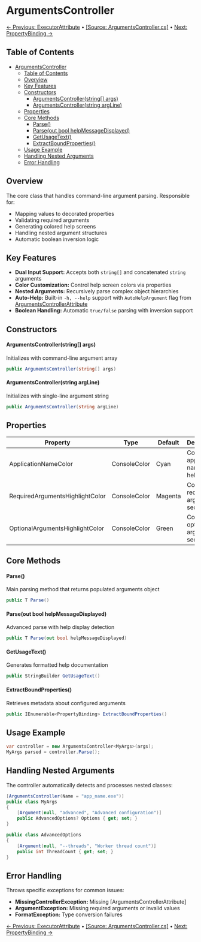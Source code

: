 # ArgumentsController

[← Previous: ExecutorAttribute](./03-ExecutorAttribute.md) • [[Source: ArgumentsController.cs]](../EasyArguments/ArgumentsController.cs) • [Next: PropertyBinding →](./05-PropertyBinding.md)

## Table of Contents

- [ArgumentsController](#argumentscontroller)
  - [Table of Contents](#table-of-contents)
  - [Overview](#overview)
  - [Key Features](#key-features)
  - [Constructors](#constructors)
      - [ArgumentsController(string\[\] args)](#argumentscontrollerstring-args)
      - [ArgumentsController(string argLine)](#argumentscontrollerstring-argline)
  - [Properties](#properties)
  - [Core Methods](#core-methods)
      - [Parse()](#parse)
      - [Parse(out bool helpMessageDisplayed)](#parseout-bool-helpmessagedisplayed)
      - [GetUsageText()](#getusagetext)
      - [ExtractBoundProperties()](#extractboundproperties)
  - [Usage Example](#usage-example)
  - [Handling Nested Arguments](#handling-nested-arguments)
  - [Error Handling](#error-handling)

## Overview

The core class that handles command-line argument parsing. Responsible for:

- Mapping values to decorated properties
- Validating required arguments
- Generating colored help screens
- Handling nested argument structures
- Automatic boolean inversion logic
 
## Key Features

- **Dual Input Support:** Accepts both `string[]` and concatenated `string` arguments
- **Color Customization:** Control help screen colors via properties
- **Nested Arguments:** Recursively parse complex object hierarchies
- **Auto-Help:** Built-in `-h, --help` support with `AutoHelpArgument` flag from [ArgumentsControllerAttribute](./01-ArgumentsControllerAttribute.md) 
- **Boolean Handling:** Automatic `true/false` parsing with inversion support

## Constructors

#### ArgumentsController(string[] args)

Initializes with command-line argument array

```csharp
public ArgumentsController(string[] args)
```

#### ArgumentsController(string argLine)

Initializes with single-line argument string

```csharp
public ArgumentsController(string argLine)
```

## Properties

Property|Type|Default|Description
---|---|---|---
ApplicationNameColor|ConsoleColor|Cyan|Color for application name in help output
RequiredArgumentsHighlightColor|ConsoleColor|Magenta|Color for required arguments section
OptionalArgumentsHighlightColor|ConsoleColor|Green|Color for optional arguments section

## Core Methods

#### Parse()

Main parsing method that returns populated arguments object

```csharp
public T Parse()
```

#### Parse(out bool helpMessageDisplayed)

Advanced parse with help display detection

```csharp
public T Parse(out bool helpMessageDisplayed)
```

#### GetUsageText()

Generates formatted help documentation

```csharp
public StringBuilder GetUsageText()
```

#### ExtractBoundProperties()

Retrieves metadata about configured arguments

```csharp
public IEnumerable<PropertyBinding> ExtractBoundProperties()
```

## Usage Example

```csharp
var controller = new ArgumentsController<MyArgs>(args);
MyArgs parsed = controller.Parse();
```

## Handling Nested Arguments

The controller automatically detects and processes nested classes:

```csharp
[ArgumentsController(Name = "app_name.exe")]
public class MyArgs 
{
    [Argument(null, "advanced", "Advanced configuration")]
    public AdvancedOptions? Options { get; set; }
}
```

```csharp
public class AdvancedOptions 
{
    [Argument(null, "--threads", "Worker thread count")]
    public int ThreadCount { get; set; }
}
```

## Error Handling

Throws specific exceptions for common issues:

- **MissingControllerException:** Missing [ArgumentsControllerAttribute]
- **ArgumentException:** Missing required arguments or invalid values
- **FormatException:** Type conversion failures

[← Previous: ExecutorAttribute](./03-ExecutorAttribute.md) • [[Source: ArgumentsController.cs]](../EasyArguments/ArgumentsController.cs) • [Next: PropertyBinding →](./05-PropertyBinding.md)